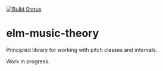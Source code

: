 [![Build Status](https://travis-ci.org/battermann/Tonal.svg?branch=develop)](https://travis-ci.org/battermann/Tonal)

# elm-music-theory

Principled library for working with pitch classes and intervals.

Work in progress.
